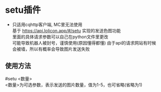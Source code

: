 # setu插件
- 只适用cqhttp客户端, MC里无法使用  
基于 https://api.lolicon.app/#/setu 实现的发送色图功能  
里面的具体请求参数可以自己在python文件里更改  
可能导致机器人被封号，谨慎使用(原因懂得都懂)
由于api的请求网站有时候会被墙，所以有概率会导致图片发送失败  
## 使用方法
#setu <数量>  
<数量>为可选参数，表示发送的图片数量，值为1-5，也可省略(省略为1)  
